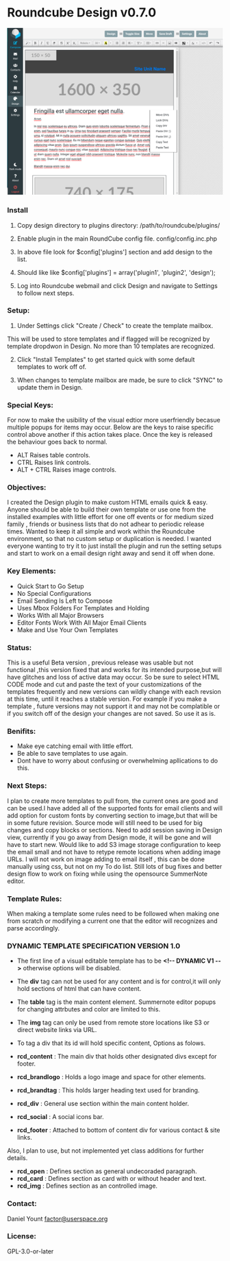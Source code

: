 # Roundcube Design v0.7.0

![RoundCube Design View ](/images/design70.png "In design mode.")

### Install 

1. Copy design directory to plugins directory: /path/to/roundcube/plugins/

2. Enable plugin in the main RoundCube config file. config/config.inc.php

3. In above file look for $config['plugins'] section and add design to the list.

4. Should like like $config['plugins'] = array('plugin1', 'plugin2', 'design');

5. Log into Roundcube webmail and click Design and navigate to Settings to follow next steps.

### Setup: 
1. Under Settings click "Create / Check" to create the template mailbox.

This will be used to store templates and if flagged will be recognized by
template dropdwon in Design. No more than 10 templates are recognized.

2. Click "Install Templates" to get started quick with some default
templates to work off of.

3.  When changes to template mailbox are made, be sure to click "SYNC"
to update them in Design.


### Special Keys:
 For now to make the usibility of the visual edtior more userfriendly becasue multiple popups for items may occur. Below are the keys to raise specific control above another if this action takes place. Once the key is released the behaviour goes back to normal.

* ALT Raises table controls.
* CTRL Raises link controls.
* ALT + CTRL Raises image controls.

### Objectives: 
 I created the Design plugin to make custom HTML emails quick & easy. Anyone should be able to build their own template or use one from the installed examples with little effort for one off events or for medium sized family , friends or business lists that do not adhear to periodic release times. Wanted to keep it all simple and work within the Roundcube environment, so that no custom setup or duplication is needed. I wanted everyone wanting to try it to just install the plugin and run the setting setups and start to work on a email design right away and send it off when done.


### Key Elements: 
* Quick Start to Go Setup
* No Special Configurations
* Email Sending Is Left to Compose
* Uses Mbox Folders For Templates and Holding
* Works With all Major Browsers
* Editor Fonts Work With All Major Email Clients
* Make and Use Your Own Templates

### Status:
 This is a useful Beta version , previous release was usable but not functional ,this version fixed that and works for its intended purpose,but will have glitches and loss of active data may occur. So be sure to select HTML CODE mode and cut and paste the text of your customizations of the templates frequently and new versions can wildly change with each revsion at this time, until it reaches a stable version. For example if you make a template , future versions may not support it and may not be complatible or if you switch off of the design your changes are not saved. So use it as is.

### Benifits: 
* Make eye catching email with little effort.
* Be able to save templates to use again.
* Dont have to worry about confusing or overwhelming apllications to do this.

### Next Steps: 
 I plan to create more templates to pull from, the current ones are good and can be used.I have added all of the supported fonts for email clients and will add option for custom fonts by converting section to image,but that will be in some future revision. Source mode will still need to be used for big changes and copy blocks or sections. Need to add session saving in Design view, currently if you go away from Design mode, it will be gone and will have to start new. Would like to add S3 image storage configuration to keep the email small and not have to retype remote locations when adding image URLs. I will not work on image adding to email itself , this can be done manually using css, but not on my To do list. Still lots of bug fixes and better design flow to work on fixing while using the opensource SummerNote editor.


### Template Rules:
 When making a template some rules need to be followed when making one from scratch or modifying a current one that the editor will recognizes and parse accordingly.

### DYNAMIC TEMPLATE SPECIFICATION VERSION 1.0
* The first line of a visual editable template has to be **&lt;!-- DYNAMIC V1 --&gt;** otherwise options will be disabled.
* The **div** tag can not be used for any content and is for control,it will only hold sections of html that can have content.
* The **table** tag is the main content element. Summernote editor popups for changing attrbutes and color are limited to this.
* The **img** tag can only be used from remote store locations like S3 or direct website links via URL.
* To tag a div that its id will hold specific content, Options as folows.

* **rcd_content** : The main div that holds other designated divs except for footer.
* **rcd_brandlogo** : Holds a logo image and space for other elements.
* **rcd_brandtag** : This holds larger heading text used for branding.
* **rcd_div** : General use section within the main content holder.
* **rcd_social** : A social icons bar.
* **rcd_footer** : Attached to bottom of content div for various contact & site links.

Also, I plan to use, but not implemented yet class additions for further details.

* **rcd_open** : Defines section as general undecoraded paragraph.
* **rcd_card** : Defines section as card with or without header and text.
* **rcd_img** : Defines section as an controlled image.

### Contact:   
Daniel Yount
factor@userspace.org

### License: 
GPL-3.0-or-later


